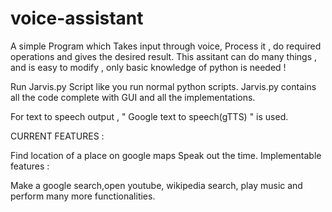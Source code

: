 # voice-assistant


A simple Program which Takes input through voice, Process it , do required operations and gives the desired result. This assitant can do many things , and is easy to modify , only basic knowledge of python is needed !

Run Jarvis.py Script like you run normal python scripts. Jarvis.py contains all the code complete with GUI and all the implementations.

For text to speech output , " Google text to speech(gTTS) " is used.

CURRENT FEATURES :

Find location of a place on google maps Speak out the time. Implementable features :

Make a google search,open youtube, wikipedia search, play music and perform many more functionalities.
